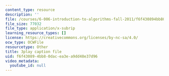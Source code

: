 ```yaml
---
content_type: resource
description: ''
file: /courses/6-006-introduction-to-algorithms-fall-2011/f6f430894bb80dacea3ea9dd48e37d96_Zc54gFhdpLA.srt
file_size: 77032
file_type: application/x-subrip
learning_resource_types: []
license: https://creativecommons.org/licenses/by-nc-sa/4.0/
ocw_type: OCWFile
resourcetype: Other
title: 3play caption file
uid: f6f43089-4bb8-0dac-ea3e-a9dd48e37d96
video_metadata:
  youtube_id: null
---
```


